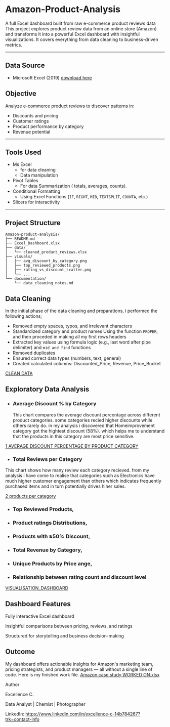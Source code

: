 # Amazon-Product-Analysis
A full Excel dashboard built from raw e-commerce product reviews data
This project explores product review data from an online store (Amazon) and transforms it into a powerful Excel dashboard with insightful visualizations. It covers everything from data cleaning to business-driven metrics.

---

## Data Source
- Microsoft Excel (2019) [download here](https://www.microsoft.com/en-ng)

## Objective

Analyze e-commerce product reviews to discover patterns in:
- Discounts and pricing
- Customer ratings
- Product performance by category
- Revenue potential
  
---

## Tools Used
- Ms Excel
    - for data cleaning
    - Data manipulation
- Pivot Tables
     - For data Summarization ( totals, averages, counts).
- Conditional Formatting
    - Using Excel Functions (`IF`, `RIGHT`, `MID`, `TEXTSPLIT`, `COUNTA`, etc.)
- Slicers for interactivity

---

## Project Structure

```
Amazon-product-analysis/
├── README.md
├── Excel_Dashboard.xlsx
├── data/
│   └── cleaned_product_reviews.xlsx
├── visuals/
│   ├── avg_discount_by_category.png
│   ├── top_reviewed_products.png
│   ├── rating_vs_discount_scatter.png
│   └── ...
└── documentation/
    └── data_cleaning_notes.md
```

## Data Cleaning 
In the initial phase of the data cleaning and preparations, i performed the following actions;
   - Removed empty spaces, typos, and irrelevant characters
   - Standardized category and product names Using the function `PROPER`, and then proceded in making all my first rows headers
   - Extracted key values using formula logic (e.g., last word after pipe delimiter) and `mid and find` functions
   - Removed duplicates
   - Ensured correct data types (numbers, text, general)
   - Created calculated columns: Discounted_Price, Revenue, Price_Bucket

[CLEAN DATA](https://github.com/user-attachments/assets/ce16cfd2-f346-453b-93b9-71194e7b686b)


## Exploratory Data Analysis
- ### Average Discount % by Category
  
    This chart compares the average discount percentage across different product categories. some categories recied higher discounts while others rarely do. in my analysis i discovered that Homeimprovement category got the hightest discount (58%). which helps me to understand that the products in this category are most price sensitive.
  
[1  AVERAGE DISCOUNT PERCENTAGE BY PRODUCT CATEGORY](https://github.com/user-attachments/assets/9ee0906c-68f2-4dbf-9804-957333d822dc)

-  ### Total Reviews per Category

  This chart shows how many review each category recieved. from my analysis i have come to realise that categories such as Electronics have much higher customer engagement than  others which indicates frequently purchased items and in turn potentially drives hiher sales.
  
[2 products per category](https://github.com/user-attachments/assets/85dae2cb-deea-47f7-9c2f-f6d096f181f5)

  
-  ### Top Reviewed Products,
-  ### Product ratings Distributions,
-  ### Products with ≥50% Discount,
-  ### Total Revenue by Category,
-  ### Unique Products by Price ange,
-  ### Relationship between rating count and discount level
  
[VISUALISATION_DASHBOARD](https://github.com/user-attachments/assets/ae9d4fb5-62de-4144-9658-ade9645c177e)

## Dashboard Features
Fully interactive Excel dashboard

Insightful comparisons between pricing, reviews, and ratings

Structured for storytelling and business decision-making

## Outcome
My dashboard offers actionable insights for Amazon's marketing team, pricing strategists, and product managers — all without a single line of code. Here is my finished work file. 
[Amazon case study WORKED ON.xlsx](https://github.com/user-attachments/files/21068573/Amazon.case.study.WORKED.ON.xlsx)


Author

Excellence C.

Data Analyst | Chemist | Photographer

LinkedIn: https://www.linkedin.com/in/excellence-c-14b784267?trk=contact-info
